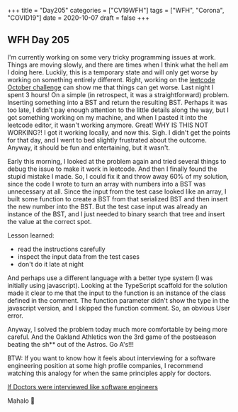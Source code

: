 +++
title = "Day205"
categories = ["CV19WFH"]
tags = ["WFH", "Corona", "COVID19"]
date = 2020-10-07
draft = false
+++

## WFH Day 205

I'm currently working on some very tricky programming issues at work. Things are moving slowly, and there are times when I think what the hell am I doing here. Luckily, this is a temporary state and will only get worse by working on something entirely different. Right, working on the [leetcode October challenge](https://leetcode.com/explore/challenge/card/october-leetcoding-challenge) can show me that things can get worse. Last night I spent 3 hours! On a simple (in retrospect, it was a straightforward) problem. Inserting something into a BST and return the resulting BST. Perhaps it was too late, I didn't pay enough attention to the little details along the way, but I got something working on my machine, and when I pasted it into the leetcode editor, it wasn't working anymore. Great! WHY IS THIS NOT WORKING?! I got it working locally, and now this. Sigh. I didn't get the points for that day, and I went to bed slightly frustrated about the outcome. Anyway, it should be fun and entertaining, but it wasn't.

Early this morning, I looked at the problem again and tried several things to debug the issue to make it work in leetcode. And then I finally found the stupid mistake I made. So, I could fix it and throw away 60% of my solution, since the code I wrote to turn an array with numbers into a BST was unnecessary at all. Since the input from the test case looked like an array, I built some function to create a BST from that serialized BST and then insert the new number into the BST. But the test case input was already an instance of the BST, and I just needed to binary search that tree and insert the value at the correct spot.

Lesson learned:

- read the instructions carefully
- inspect the input data from the test cases
- don't do it late at night

And perhaps use a different language with a better type system (I was initially using javascript). Looking at the TypeScript scaffold for the solution made it clear to me that the input to the function is an instance of the class defined in the comment. The function parameter didn't show the type in the javascript version, and I skipped the function comment. So, an obvious User error.

Anyway, I solved the problem today much more comfortable by being more careful.
And the Oakland Athletics won the 3rd game of the postseason beating the sh** out of the Astros. Go A's!!!

BTW: If you want to know how it feels about interviewing for a software engineering position at some high profile companies, I recommend watching this analogy for when the same principles apply for doctors.

[If Doctors were interviewed like software engineers](https://www.reddit.com/r/ProgrammerHumor/comments/j67lva/if_doctors_were_interviewed_like_software)

Mahalo 🌸
